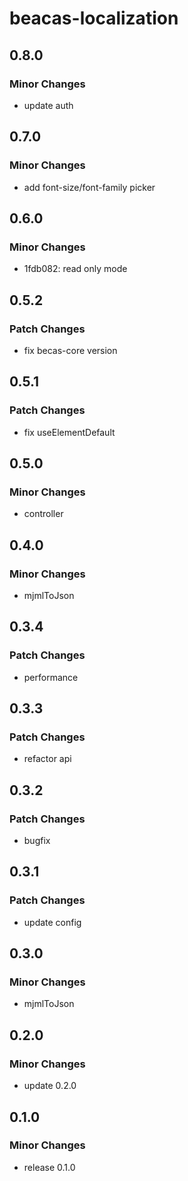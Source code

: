 # beacas-localization

## 0.8.0

### Minor Changes

- update auth

## 0.7.0

### Minor Changes

- add font-size/font-family picker

## 0.6.0

### Minor Changes

- 1fdb082: read only mode

## 0.5.2

### Patch Changes

- fix becas-core version

## 0.5.1

### Patch Changes

- fix useElementDefault

## 0.5.0

### Minor Changes

- controller

## 0.4.0

### Minor Changes

- mjmlToJson

## 0.3.4

### Patch Changes

- performance

## 0.3.3

### Patch Changes

- refactor api

## 0.3.2

### Patch Changes

- bugfix

## 0.3.1

### Patch Changes

- update config

## 0.3.0

### Minor Changes

- mjmlToJson

## 0.2.0

### Minor Changes

- update 0.2.0

## 0.1.0

### Minor Changes

- release 0.1.0
